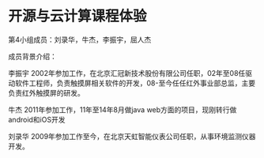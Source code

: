 开源与云计算课程体验
==========
第4小组成员：刘录华，牛杰，李振宇，屈人杰

成员背景介绍：

李振宇 2002年参加工作，在北京汇冠新技术股份有限公司任职，02年至08任驱动软件工程师，负责触摸屏相关软件的开发，08-至今任任红外事业部总监，主要负责红外触摸屏的研发。

牛杰 2011年参加工作，11年至14年8月做java web方面的项目，现刚转行做android和iOS开发

刘录华 2009年参加工作至今，在北京天虹智能仪表公司任职，从事环境监测仪器开发。
